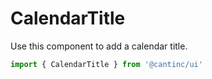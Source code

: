 # CalendarTitle

Use this component to add a calendar title.

```typescript
import { CalendarTitle } from '@cantinc/ui'
```
